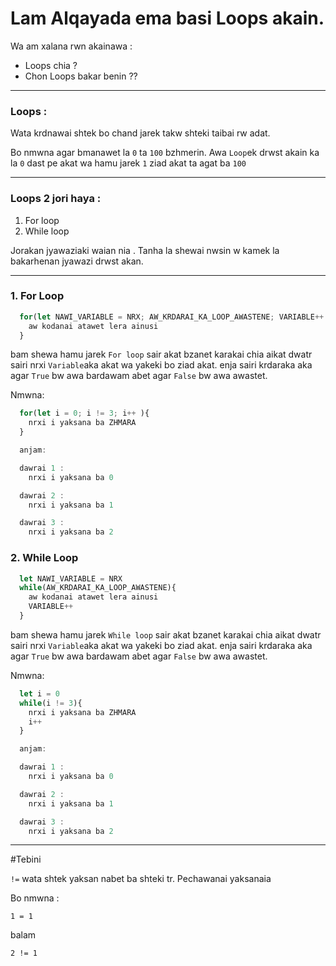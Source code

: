 # Lam Alqayada ema basi **Loops** akain.

Wa am xalana rwn akainawa :

* Loops chia ?
* Chon Loops bakar benin ??

------------------------------------

### Loops :
Wata krdnawai shtek bo chand jarek takw shteki taibai rw adat.

Bo nmwna agar bmanawet la `0` ta `100` bzhmerin.
Awa `Loop`ek drwst akain ka la `0` dast pe akat wa hamu jarek `1` ziad akat ta agat ba `100`

----------------------------------

### Loops 2 jori haya :

1. For loop
2. While loop

Jorakan jyawaziaki waian nia . Tanha la shewai nwsin w kamek la bakarhenan jyawazi drwst akan.

-------------------------


### 1.  For Loop

```javascript
  for(let NAWI_VARIABLE = NRX; AW_KRDARAI_KA_LOOP_AWASTENE; VARIABLE++ ){
    aw kodanai atawet lera ainusi
  }
```
bam shewa hamu jarek `For loop` sair akat bzanet karakai chia aikat dwatr sairi nrxi `Variable`aka akat wa yakeki bo ziad akat. enja sairi krdaraka aka agar `True` bw awa bardawam abet agar `False` bw awa awastet.

Nmwna:

```javascript
  for(let i = 0; i != 3; i++ ){
    nrxi i yaksana ba ZHMARA
  }

  anjam:

  dawrai 1 :
    nrxi i yaksana ba 0

  dawrai 2 :
    nrxi i yaksana ba 1

  dawrai 3 :
    nrxi i yaksana ba 2
```


### 2.  While Loop

```javascript
  let NAWI_VARIABLE = NRX
  while(AW_KRDARAI_KA_LOOP_AWASTENE){
    aw kodanai atawet lera ainusi
    VARIABLE++
  }
```
bam shewa hamu jarek `While loop` sair akat bzanet karakai chia aikat dwatr sairi nrxi `Variable`aka akat wa yakeki bo ziad akat. enja sairi krdaraka aka agar `True` bw awa bardawam abet agar `False` bw awa awastet.

Nmwna:

```javascript
  let i = 0
  while(i != 3){
    nrxi i yaksana ba ZHMARA
    i++
  }

  anjam:

  dawrai 1 :
    nrxi i yaksana ba 0

  dawrai 2 :
    nrxi i yaksana ba 1

  dawrai 3 :
    nrxi i yaksana ba 2
```

-------------------------------------



#Tebini

`!=` wata shtek yaksan nabet ba shteki tr. Pechawanai yaksanaia

Bo nmwna :

` 1 = 1 `

balam

` 2 != 1 `